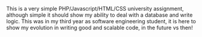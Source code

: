 This is a very simple PHP/Javascript/HTML/CSS university assignment, although simple it should show my ability to deal with a database and write logic.
This was in my third year as software engineering student, it is here to show my evolution in writing good and scalable code, in the future vs then!
